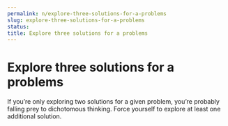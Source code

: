 ```yaml
---
permalink: n/explore-three-solutions-for-a-problems
slug: explore-three-solutions-for-a-problems
status: 
title: Explore three solutions for a problems
---
```

# Explore three solutions for a problems

If you’re only exploring two solutions for a given problem, you’re probably falling prey to dichotomous thinking. Force yourself to explore at least one additional solution.
